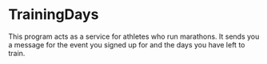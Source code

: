 # TrainingDays

This program acts as a service for athletes who run marathons. It sends you a message for the event you signed up for and the days you have left to train.


